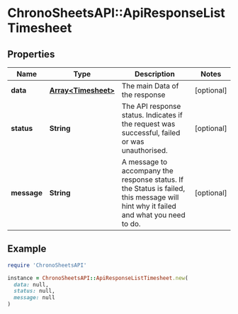 # ChronoSheetsAPI::ApiResponseListTimesheet

## Properties

| Name | Type | Description | Notes |
| ---- | ---- | ----------- | ----- |
| **data** | [**Array&lt;Timesheet&gt;**](Timesheet.md) | The main Data of the response | [optional] |
| **status** | **String** | The API response status. Indicates if the request was successful, failed or was unauthorised. | [optional] |
| **message** | **String** | A message to accompany the response status.  If the Status is failed, this message will hint why it failed and what you need to do. | [optional] |

## Example

```ruby
require 'ChronoSheetsAPI'

instance = ChronoSheetsAPI::ApiResponseListTimesheet.new(
  data: null,
  status: null,
  message: null
)
```

